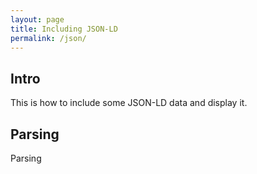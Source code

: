 ```yaml
---
layout: page
title: Including JSON-LD
permalink: /json/
---
```


## Intro

This is how to include some JSON-LD data and display it.

## Parsing

Parsing



